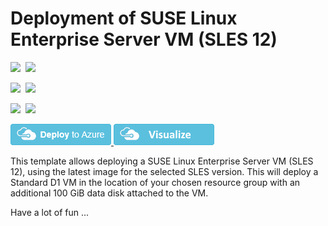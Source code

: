 # Deployment of SUSE Linux Enterprise Server VM (SLES 12)

<IMG SRC="https://azbotstorage.blob.core.windows.net/badges/vm-simple-sles/PublicLastTestDate.svg" />&nbsp;
<IMG SRC="https://azbotstorage.blob.core.windows.net/badges/vm-simple-sles/PublicDeployment.svg" />&nbsp;

<IMG SRC="https://azbotstorage.blob.core.windows.net/badges/vm-simple-sles/FairfaxLastTestDate.svg" />&nbsp;
<IMG SRC="https://azbotstorage.blob.core.windows.net/badges/vm-simple-sles/FairfaxDeployment.svg" />&nbsp;

<IMG SRC="https://azbotstorage.blob.core.windows.net/badges/vm-simple-sles/BestPracticeResult.svg" />&nbsp;
<IMG SRC="https://azbotstorage.blob.core.windows.net/badges/vm-simple-sles/CredScanResult.svg" />&nbsp;

<a href="https://portal.azure.com/#create/Microsoft.Template/uri/https%3A%2F%2Fraw.githubusercontent.com%2FAzure%2Fazure-quickstart-templates%2Fmaster%2Fvm-simple-sles%2Fazuredeploy.json" target="_blank">
    <img src="https://raw.githubusercontent.com/Azure/azure-quickstart-templates/master/1-CONTRIBUTION-GUIDE/images/deploytoazure.png"/>
</a>
<a href="http://armviz.io/#/?load=https%3A%2F%2Fraw.githubusercontent.com%2FAzure%2Fazure-quickstart-templates%2Fmaster%2Fvm-simple-sles%2Fazuredeploy.json" target="_blank">
    <img src="https://raw.githubusercontent.com/Azure/azure-quickstart-templates/master/1-CONTRIBUTION-GUIDE/images/visualizebutton.png"/>
</a>


This template allows deploying a SUSE Linux Enterprise Server VM (SLES 12), using the latest image for the selected SLES version. This will deploy a Standard D1 VM in the location of your chosen resource group with an additional 100 GiB data disk attached to the VM.

Have a lot of fun ...
